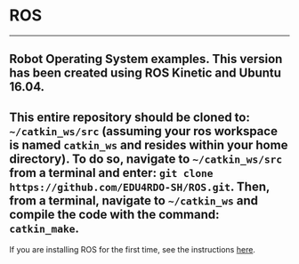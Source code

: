 # ROS
-------------------------
Robot Operating System examples.  This version has been created using ROS Kinetic and Ubuntu 16.04.
-------------------------
This entire repository should be cloned to: ```~/catkin_ws/src``` (assuming your ros workspace is named ```catkin_ws``` and resides within your home directory). To do so, navigate to ```~/catkin_ws/src``` from a terminal and enter: ```git clone https://github.com/EDU4RDO-SH/ROS.git```. Then, from a terminal, navigate to ```~/catkin_ws``` and compile the code with the command: ```catkin_make```.
-------------------------
If you are installing ROS for the first time, see the instructions [here](https://wiki.ros.org/kinetic/Installation/Ubuntu).
